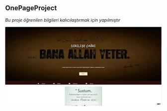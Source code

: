 ## OnePageProject


 _Bu proje öğrenilen bilgileri kalıcılaştırmak için yapılmıştır_

![GitHub Logo](/image/Screenshot_1.png)
